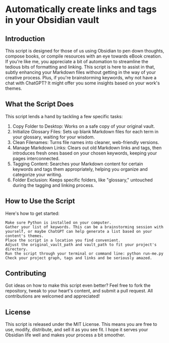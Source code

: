# Automatically create links and tags in your Obsidian vault

## Introduction

This script is designed for those of us using Obsidian to pen down thoughts, compose books, or compile resources with an eye towards eBook creation. If you're like me, you appreciate a bit of automation to streamline the tedious bits of formatting and linking. This script is here to assist in that, subtly enhancing your Markdown files without getting in the way of your creative process.  Plus, if you're brainstorming keywords, why not have a chat with ChatGPT? It might offer you some insights based on your work's themes.  

## What the Script Does

This script lends a hand by tackling a few specific tasks:

1. Copy Folder to Desktop: Works on a safe copy of your original vault.
2. Initialize Glossary Files: Sets up blank Markdown files for each term in your glossary, waiting for your wisdom.
3. Clean Filenames: Turns file names into cleaner, web-friendly versions.
4. Manage Markdown Links: Clears out old Markdown links and tags, then introduces fresh ones based on your chosen keywords, keeping your pages interconnected.
5. Tagging Content: Searches your Markdown content for certain keywords and tags them appropriately, helping you organize and categorize your writing.
6. Folder Exclusion: Keeps specific folders, like "glossary," untouched during the tagging and linking process.

## How to Use the Script

Here's how to get started:

    Make sure Python is installed on your computer.
    Gather your list of keywords. This can be a brainstorming session with yourself, or maybe ChatGPT can help generate a list based on your content's themes.
    Place the script in a location you find convenient.
    Adjust the original_vault_path and vault_path to fit your project's directory.
    Run the script through your terminal or command line: python run-me.py
    Check your project graph, tags and links and be seriously amazed.

## Contributing

Got ideas on how to make this script even better? Feel free to fork the repository, tweak to your heart's content, and submit a pull request. All contributions are welcomed and appreciated!

## License

This script is released under the MIT License. This means you are free to use, modify, distribute, and sell it as you see fit. I hope it serves your Obsidian life well and makes your process a bit smoother.
